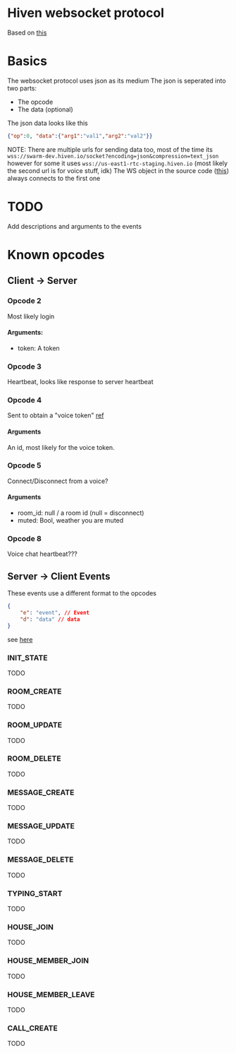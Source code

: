 # Hiven websocket protocol
Based on [this](https://github.com/hivenapp/hiven.js/blob/master/lib/)

# Basics

The websocket protocol uses json as its medium
The json is seperated into two parts:

* The opcode
* The data (optional)

The json data looks like this
```json
{"op":0, "data":{"arg1":"val1","arg2":"val2"}}
```
NOTE: There are multiple urls for sending data too, most of the time its `wss://swarm-dev.hiven.io/socket?encoding=json&compression=text_json` however for some it uses `wss://us-east1-rtc-staging.hiven.io` (most likely the second url is for voice stuff, idk)
The WS object in the source code ([this](https://github.com/hivenapp/hiven.js/blob/master/lib/Websocket/index.ts#L15)) always connects to the first one

# TODO
Add descriptions and arguments to the events

# Known opcodes

## Client -> Server

### Opcode 2
Most likely login

#### Arguments:
* token: A token


### Opcode 3
Heartbeat, looks like response to server heartbeat

### Opcode 4
Sent to obtain a "voice token" [ref](https://github.com/hivenapp/hiven.js/blob/9095720105152b720dde799c9aa2afdc91caef92/lib/Collections/Room.ts#L110)

#### Arguments
An id, most likely for the voice token.

### Opcode 5
Connect/Disconnect from a voice? 

#### Arguments
* room_id: null / a room id (null = disconnect)
* muted: Bool, weather you are muted

### Opcode 8
Voice chat heartbeat???


## Server -> Client Events
These events use a different format to the opcodes
```json
{
    "e": "event", // Event 
    "d": "data" // data
}
```
see [here](https://github.com/hivenapp/hiven.js/blob/master/lib/Client.ts#L85)
### INIT_STATE
TODO
### ROOM_CREATE
TODO
### ROOM_UPDATE
TODO
### ROOM_DELETE
TODO
### MESSAGE_CREATE
TODO
### MESSAGE_UPDATE
TODO
### MESSAGE_DELETE
TODO
### TYPING_START
TODO
### HOUSE_JOIN
TODO
### HOUSE_MEMBER_JOIN
TODO
### HOUSE_MEMBER_LEAVE
TODO
### CALL_CREATE
TODO 